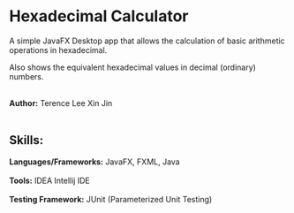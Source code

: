 # Hexadecimal Calculator


A simple JavaFX Desktop app that allows the calculation of basic arithmetic operations in hexadecimal.<br/>

Also shows the equivalent hexadecimal values in decimal (ordinary) numbers.<br/><br/>

**Author:** Terence Lee Xin Jin<br/><br/>



## Skills:
   **Languages/Frameworks:** JavaFX, FXML, Java<br/><br/>
   **Tools:** IDEA Intellij IDE<br/><br/>
   **Testing Framework:** JUnit (Parameterized Unit Testing)<br/><br/>
